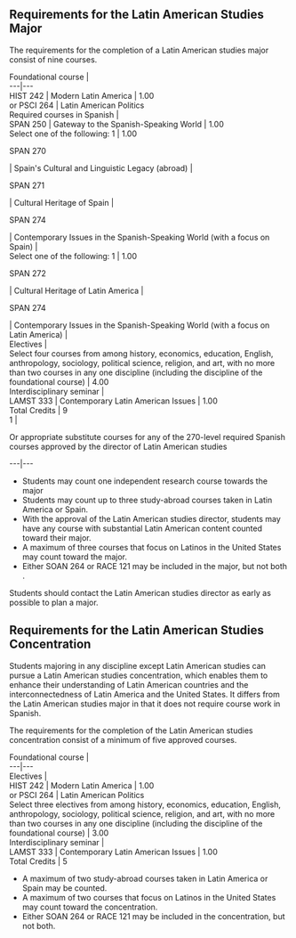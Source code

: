 ##  Requirements for the Latin American Studies Major

The requirements for the completion of a Latin American studies major consist
of nine courses.

Foundational course  |  
---|---  
HIST 242  |  Modern Latin America  |  1.00  
or PSCI 264  |  Latin American Politics  
Required courses in Spanish  |  
SPAN 250  |  Gateway to the Spanish-Speaking World  |  1.00  
Select one of the following:  1  |  1.00  
  
SPAN 270

|  Spain's Cultural and Linguistic Legacy (abroad)  |  
  
SPAN 271

|  Cultural Heritage of Spain  |  
  
SPAN 274

|  Contemporary Issues in the Spanish-Speaking World (with a focus on Spain)
|  
Select one of the following:  1  |  1.00  
  
SPAN 272

|  Cultural Heritage of Latin America  |  
  
SPAN 274

|  Contemporary Issues in the Spanish-Speaking World (with a focus on Latin
America)  |  
Electives  |  
Select four courses from among history, economics, education, English,
anthropology, sociology, political science, religion, and art, with no more
than two courses in any one discipline (including the discipline of the
foundational course)  |  4.00  
Interdisciplinary seminar  |  
LAMST 333  |  Contemporary Latin American Issues  |  1.00  
Total Credits  |  9  
1  |

Or appropriate substitute courses for any of the 270-level required Spanish
courses approved by the director of Latin American studies  
  
---|---  
  
  * Students may count one independent research course towards the major 
  * Students may count up to three study-abroad courses taken in Latin America or Spain. 
  * With the approval of the Latin American studies director, students may have any course with substantial Latin American content counted toward their major. 
  * A maximum of three courses that focus on Latinos in the United States may count toward the major. 
  * Either SOAN 264 or RACE 121 may be included in the major, but not both . 

Students should contact the Latin American studies director as early as
possible to plan a major.

##  Requirements for the Latin American Studies Concentration

Students majoring in any discipline except Latin American studies can pursue a
Latin American studies concentration, which enables them to enhance their
understanding of Latin American countries and the interconnectedness of Latin
America and the United States. It differs from the Latin American studies
major in that it does not require course work in Spanish.

The requirements for the completion of the Latin American studies
concentration consist of a minimum of five approved courses.

Foundational course  |  
---|---  
Electives  |  
HIST 242  |  Modern Latin America  |  1.00  
or PSCI 264  |  Latin American Politics  
Select three electives from among history, economics, education, English,
anthropology, sociology, political science, religion, and art, with no more
than two courses in any one discipline (including the discipline of the
foundational course)  |  3.00  
Interdisciplinary seminar  |  
LAMST 333  |  Contemporary Latin American Issues  |  1.00  
Total Credits  |  5  
  
  * A maximum of two study-abroad courses taken in Latin America or Spain may be counted. 
  * A maximum of two courses that focus on Latinos in the United States may count toward the concentration. 
  * Either SOAN 264 or RACE 121 may be included in the concentration, but not both. 

